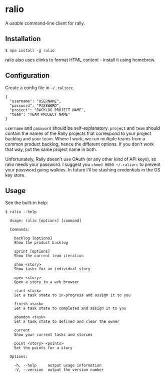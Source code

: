 # ralio

A *usable* command-line client for rally.

## Installation

    $ npm install -g ralio

ralio also uses elinks to format HTML content - install it using homebrew.

## Configuration

Create a config file in `~/.raliorc`.

    {
      "username": "USERNAME",
      "password": "PASSWORD",
      "project": "BACKLOG PROJECT NAME",
      "team": "TEAM PROJECT NAME"
    }

`username` and `password` should be self-explanatory.  `project` and `team`
should contain the names of the Rally projects that correspond to your project
backlog and your team.  Where I work, we run multiple teams from a common
product backlog, hence the different options.  If you don't work that way,
put the same project name in both.

Unfortunately, Rally doesn't use OAuth (or any other kind of API keys), so
ralio needs your password.  I suggest you `chmod 0600 ~/.raliorc` to prevent
your password going walkies.  In future I'll be stashing credentials in the OS
key store.

## Usage

See the built-in help:

    $ ralio --help

      Usage: ralio [options] [command]

      Commands:

        backlog [options]
        Show the product backlog

        sprint [options]
        Show the current team iteration

        show <story>
        Show tasks for an individual story

        open <story>
        Open a story in a web browser

        start <task>
        Set a task state to in-progress and assign it to you

        finish <task>
        Set a task state to completed and assign it to you

        abandon <task>
        Set a task state to defined and clear the owner

        current
        Show your current tasks and stories

        point <story> <points>
        Set the points for a story

      Options:

        -h, --help     output usage information
        -V, --version  output the version number
